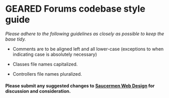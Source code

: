 # GEARED Forums codebase style guide
*Please adhere to the following guidelines as closely as possible to keep the base tidy.*

* Comments are to be aligned left and all lower-case (exceptions to when indicating case is absolutely necessary)

* Classes file names capitalized.

* Controllers file names pluralized.

#### Please submit any suggested changes to [Saucermen Web Design](mailto:saucermenwebdesign@gmail.com) for discussion and consideration.